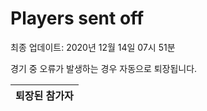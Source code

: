 # Players sent off
최종 업데이트: 2020년 12월 14일 07시 51분


경기 중 오류가 발생하는 경우 자동으로 퇴장됩니다.


| 퇴장된 참가자 |
|:---:|